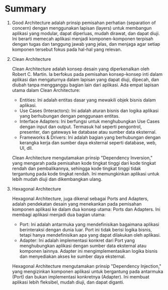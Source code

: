 # Summary

1. Good Architecture adalah prinsip pemisahan perhatian (separation of concern) dengan menggunakan lapisan (layers) untuk membangun aplikasi yang modular, dapat diperluas, mudah dirawat, dan dapat diuji. Ini berarti memecah aplikasi menjadi komponen-komponen terpisah dengan tugas dan tanggung jawab yang jelas, dan menjaga agar setiap komponen tersebut fokus pada hal-hal yang relevan.

2. Clean Architecture

    Clean Architecture adalah konsep desain yang diperkenalkan oleh Robert C. Martin. Ia berfokus pada pemisahan konsep-konsep inti dalam aplikasi dan mengaturnya dalam lapisan yang dapat diuji, dipecah, dan diubah tanpa mengganggu bagian lain dari aplikasi. Ada empat lapisan utama dalam Clean Architecture:

    - Entities: Ini adalah entitas dasar yang mewakili objek bisnis dalam aplikasi.
    - Use Cases (Interactors): Ini adalah aturan bisnis dan logika aplikasi yang berhubungan dengan penggunaan entitas.
    - Interface Adapters: Ini berfungsi untuk menghubungkan Use Cases dengan input dan output. Termasuk hal seperti pengontrol, presenter, dan gateways ke database atau sumber data eksternal.
    - Frameworks & Drivers: Ini adalah bagian yang berhubungan dengan kerangka kerja dan sumber daya eksternal seperti database, web, UI, dll.

    Clean Architecture mengutamakan prinsip "Dependency Inversion," yang mengarah pada pemisahan kode tingkat tinggi dari kode tingkat rendah dan pembalikannya, sehingga kode tingkat tinggi tidak tergantung pada kode tingkat rendah. Ini memungkinkan aplikasi untuk lebih mudah diuji dan dikembangkan ulang.

3. Hexagonal Architecture

    Hexagonal Architecture, juga dikenal sebagai Ports and Adapters, adalah pendekatan desain yang menekankan pada pemisahan komponen aplikasi ke dalam dua konsep utama: Ports dan Adapters. Ini membagi aplikasi menjadi dua bagian utama:

    - Port: Ini adalah antarmuka yang mendefinisikan bagaimana aplikasi berinteraksi dengan dunia luar. Port ini tidak berisi logika bisnis, tetapi hanya mendefinisikan apa yang dapat dilakukan oleh aplikasi.
    - Adapter: Ini adalah implementasi konkret dari Port yang menghubungkan aplikasi dengan sumber data eksternal atau komponen lainnya. Adapter ini mengimplementasikan logika bisnis dan menyediakan akses ke sumber daya eksternal.

    Hexagonal Architecture mengutamakan prinsip "Dependency Injection," yang mengizinkan komponen aplikasi untuk bergantung pada antarmuka (Port) dan bukan implementasi konkretnya (Adapter). Ini membuat aplikasi lebih fleksibel, mudah diuji, dan dapat diganti.